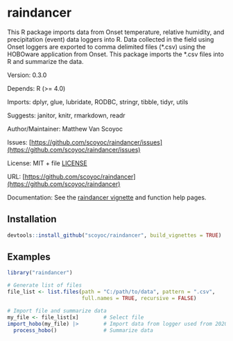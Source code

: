 # raindancer

This R package imports data from Onset temperature, relative humidity, and precipitation (event) data loggers into R. 
Data collected in the field using Onset loggers are exported to comma delimited files (*.csv) using the HOBOware application from Onset.
This package imports the *.csv files into R and summarize the data.

Version: 0.3.0

Depends: R (>= 4.0)

Imports: dplyr, glue, lubridate, RODBC, stringr, tibble, tidyr, utils

Suggests: janitor, knitr, rmarkdown, readr

Author/Maintainer: Matthew Van Scoyoc

Issues: [https://github.com/scoyoc/raindancer/issues](https://github.com/scoyoc/raindancer/issues)

License: MIT + file [LICENSE](https://github.com/scoyoc/raindancer/blob/master/LICENSE.md)

URL: [https://github.com/scoyoc/raindancer](https://github.com/scoyoc/raindancer)

Documentation: See the [raindancer vignette](https://github.com/scoyoc/raindancer/blob/master/doc/raindancer.md) and function help pages.

## Installation

``` r
devtools::install_github("scoyoc/raindancer", build_vignettes = TRUE)
```

## Examples
``` r
library("raindancer")

# Generate list of files
file_list <- list.files(path = "C:/path/to/data", pattern = ".csv", 
                        full.names = TRUE, recursive = FALSE)

# Import file and summarize data
my_file <- file_list[x]        # Select file
import_hobo(my_file) |>        # Import data from logger used from 2020 to present
  process_hobo()               # Summarize data
```
